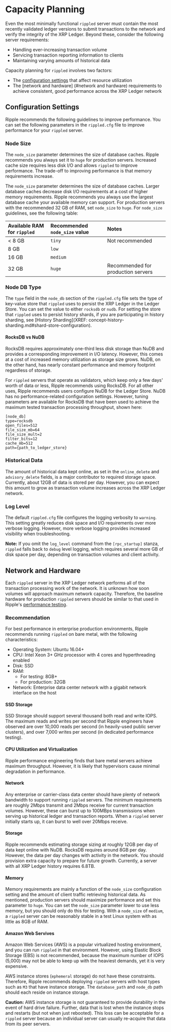 # Capacity Planning


Even the most minimally functional `rippled` server must contain the most recently validated ledger versions to submit transactions to the network and verify the integrity of the XRP Ledger. Beyond these, consider the following server requirements:

- Handling ever-increasing transaction volume
- Servicing transaction reporting information to clients
- Maintaining varying amounts of historical data

Capacity planning for `rippled` involves two factors:

- The [configuration settings](#configuration-settings) that affect resource utilization
- The [network and hardware] (#network and hardware) requirements to achieve consistent, good performance across the XRP Ledger network

## Configuration Settings

Ripple recommends the following guidelines to improve performance. You can set the following parameters in the `rippled.cfg` file to improve performance for your `rippled` server.

### Node Size

The `node_size` parameter determines the size of database caches. Ripple recommends you always set it to `huge` for production servers. Increased cache size requires less disk I/O and allows `rippled` to improve performance. The trade-off to improving performance is that memory requirements increase.

The `node_size` parameter determines the size of database caches. Larger database caches decrease disk I/O requirements at a cost of higher memory requirements. Ripple recommends you always use the largest database cache your available memory can support. For production servers with the recommended 32 GB of RAM, set `node_size` to `huge`. For `node_size` guidelines, see the following table:

| Available RAM for `rippled` | Recommended `node_size` value | Notes                              |
|:----------------------------|:------------------------------|:-----------------------------------|
| < 8 GB                      | `tiny`                        | Not recommended                    |
| 8 GB                        | `low`                         |                                    |
| 16 GB                       | `medium`                      |                                    |
| 32 GB                       | `huge`                        | Recommended for production servers |

### Node DB Type

The `type` field in the `node_db` section of the `rippled.cfg` file sets the type of key-value store that `rippled` uses to persist the XRP Ledger in the Ledger Store. You can set the value to either `rocksdb` or `nudb`. For setting the store that `rippled` uses to persist history shards, if you are participating in history sharding, see [History Sharding](XREF: concept-history-sharding.md#shard-store-configuration).

#### RocksDB vs NuDB
RocksDB requires approximately one-third less disk storage than NuDB and provides a corresponding improvement in I/O latency. However, this comes at a cost of increased memory utilization as storage size grows. NuDB, on the other hand, has nearly constant performance and memory footprint regardless of storage.

For `rippled` servers that operate as validators, which keep only a few days' worth of data or less, Ripple recommends using RocksDB. For all other uses, Ripple recommends users configure NuDB for the Ledger Store. NuDB has no performance-related configuration settings. However, tuning parameters are available for RocksDB that have been used to  achieve the maximum tested transaction processing throughput, shown here:

```
[node_db]
type=rocksdb
open_files=512
file_size_mb=64
file_size_mult=2
filter_bits=12
cache_mb=512
path={path_to_ledger_store}
```

### Historical Data

The amount of historical data kept online, as set in the `online_delete` and  `advisory_delete` fields, is a major contributor to required storage space. Currently, about 12GB of data is stored per day. However, you can expect this amount to grow as transaction volume increases across the XRP Ledger network.

### Log Level

The default `rippled.cfg` file configures the logging verbosity to `warning`. This setting greatly reduces disk space and I/O requirements over more verbose logging. However, more verbose logging provides increased visibility when troubleshooting.

**Note:** If you omit the `log_level` command from the `[rpc_startup]` stanza, `rippled` falls back to `debug` level logging, which requires several more GB of disk space per day, depending on transaction volumes and client activity.

## Network and Hardware

Each `rippled` server in the XRP Ledger network performs all of the transaction processing work of the network. It is unknown how soon volumes will approach maximum network capacity. Therefore, the baseline hardware for production `rippled` servers should be similar to that used in Ripple's [performance testing](https://ripple.com/dev-blog/demonstrably-scalable-blockchain/).

### Recommendation

For best performance in enterprise production environments, Ripple recommends running `rippled` on bare metal, with the following characteristics:

- Operating System: Ubuntu 16.04+
- CPU: Intel Xeon 3+ GHz processor with 4 cores and hyperthreading enabled
- Disk: SSD
- RAM:
	- For testing: 8GB+
	- For production: 32GB
- Network: Enterprise data center network with a gigabit network interface on the host

#### SSD Storage

SSD Storage should support several thousand both read and write IOPS.
The maximum reads and writes per second that Ripple engineers have observed are over 10,000 reads per second (in heavily-used public server clusters), and over 7,000 writes per second (in dedicated performance testing).

#### CPU Utilization and Virtualization
Ripple performance engineering finds that bare metal servers achieve maximum throughput. However, it is likely that hypervisors cause minimal degradation in performance.

#### Network

Any enterprise or carrier-class data center should have plenty of network bandwidth to support running `rippled` servers. The minimum requirements are roughly 2Mbps transmit and 2Mbps receive for current transaction volumes. However, these can burst up to 100MBps transmissions when serving up historical ledger and transaction reports. When a `rippled` server initially starts up, it can burst to well over 20Mbps receive.

#### Storage

Ripple recommends estimating storage sizing at roughly 12GB per day of data kept online with NuDB. RocksDB requires around 8GB per day. However, the data per day changes with activity in the network. You should provision extra capacity to prepare for future growth. Currently, a server with all XRP Ledger history requires 6.8TB.

<!-- {# ***TODO: Update the dated storage consideration above, as needed. ***#} -->
<!-- {# ***TODO: DOC-1331 tracks: Create historic metrics that a user can use to derive what will be required. For ex, a chart with 1TB in 2014, 3TB in 2015, 7TB in 2018 ***#} -->

#### Memory

Memory requirements are mainly a function of the `node_size` configuration setting and the amount of client traffic retrieving historical data. As mentioned, production servers should maximize performance and set this parameter to `huge`.
You can set the `node_size` parameter lower to use less memory, but you should only do this for testing. With a `node_size` of `medium`, a `rippled` server can be reasonably stable in a test Linux system with as little as 8GB of RAM.

#### Amazon Web Servives

Amazon Web Services (AWS) is a popular virtualized hosting environment, and you can run `rippled`  in that environment. However, using Elastic Block Storage (EBS) is not recommended, because the maximum number of IOPS (5,000) may not be able to keep up with the heaviest demands, yet it is very expensive.

AWS instance stores (`ephemeral` storage) do not have these constraints. Therefore, Ripple recommends deploying `rippled` servers with host types such as `M3` that have instance storage. The `database_path` and `node_db` path should each reside on instance storage.

**Caution:** AWS instance storage is not guaranteed to provide durability in the event of hard drive failure. Further, data that is lost when the instance stops and restarts (but not when just rebooted). This loss can be acceptable for a `rippled` server because an individual server can usually re-acquire that data from its peer servers.

